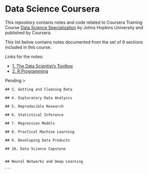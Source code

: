 # Data Science Coursera

This repository contains notes and code related to Coursera Training Course [Data Science Specialization](https://www.coursera.org/specializations/jhu-data-science) by Johns Hopkins University and published by Coursera.

This list below contains notes documented from the set of 9 sections included in this course. 

Links for the notes:
 - [1. The Data Scientist’s Toolbox](https://github.com/dtrianab/datasciencecoursera/blob/master/Notes/L1_DataScientists_Toolbox.md)
 - [2. R Programming](https://github.com/dtrianab/datasciencecoursera/blob/master/Notes/L2_R_Programming.md)


Pending >
````
## 3. Getting and Cleaning Data

## 4. Exploratory Data Analysis

## 5. Reproducible Research

## 6. Statistical Inference

## 7. Regression Models

## 8. Practical Machine Learning

## 9. Developing Data Products

## 10. Data Science Capstone


## Neural Networks and Deep Learning

```

